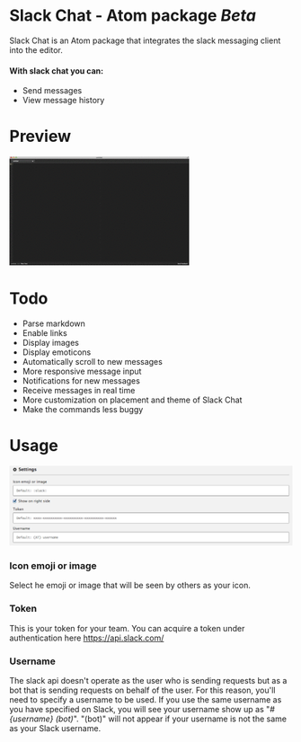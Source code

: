 # Slack Chat - Atom package *Beta*

Slack Chat is an Atom package that integrates the slack messaging client into the editor.
#### With slack chat you can: 
- Send messages
- View message history

# Preview
![Slack Chat for Atom](slackchat.gif)

# Todo
- Parse markdown
- Enable links
- Display images
- Display emoticons
- Automatically scroll to new messages
- More responsive message input
- Notifications for new messages
- Receive messages in real time
- More customization on placement and theme of Slack Chat
- Make the commands less buggy

# Usage
![Slack Chat settings](settings.png)
### Icon emoji or image
Select he emoji or image that will be seen by others as your icon.
### Token
This is your token for your team. You can acquire a token under authentication here https://api.slack.com/ 
### Username
The slack api doesn't operate as the user who is sending requests but as a bot that is sending 
requests on behalf of the user. For this reason, you'll need to specify a username to be used.
If you use the same username as you have specified on Slack, you will see your username show up as
"*\#{username} (bot)*". "(bot)" will not appear if your username is not the same as your Slack username.
